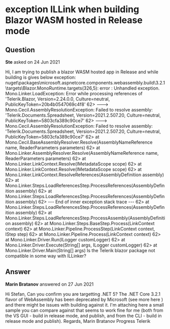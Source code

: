 # exception ILLink when building Blazor WASM hosted in Release mode

## Question

**Ste** asked on 24 Jun 2021

Hi, I am trying to publish a blazor WASM hosted app in Release and while building is gives below exception: nuget\packages\microsoft.aspnetcore.components.webassembly.build\3.2.1\targets\Blazor.MonoRuntime.targets(326,5): error : Unhandled exception. Mono.Linker.LoadException: Error while processing references of 'Telerik.Blazor, Version=2.24.0.0, Culture=neutral, PublicKeyToken=20b4b0547069c4f8'
62> ---> Mono.Cecil.AssemblyResolutionException: Failed to resolve assembly: 'Telerik.Documents.Spreadsheet, Version=2021.2.507.20, Culture=neutral, PublicKeyToken=5803cfa389c90ce7'
62> ---> Mono.Cecil.AssemblyResolutionException: Failed to resolve assembly: 'Telerik.Documents.Spreadsheet, Version=2021.2.507.20, Culture=neutral, PublicKeyToken=5803cfa389c90ce7'
62> at Mono.Cecil.BaseAssemblyResolver.Resolve(AssemblyNameReference name, ReaderParameters parameters)
62> at Mono.Linker.AssemblyResolver.Resolve(AssemblyNameReference name, ReaderParameters parameters)
62> at Mono.Linker.LinkContext.Resolve(IMetadataScope scope)
62> at Mono.Linker.LinkContext.Resolve(IMetadataScope scope)
62> at Mono.Linker.LinkContext.ResolveReferences(AssemblyDefinition assembly)
62> at Mono.Linker.Steps.LoadReferencesStep.ProcessReferences(AssemblyDefinition assembly)
62> at Mono.Linker.Steps.LoadReferencesStep.ProcessReferences(AssemblyDefinition assembly)
62> --- End of inner exception stack trace ---
62> at Mono.Linker.Steps.LoadReferencesStep.ProcessReferences(AssemblyDefinition assembly)
62> at Mono.Linker.Steps.LoadReferencesStep.ProcessAssembly(AssemblyDefinition assembly)
62> at Mono.Linker.Steps.BaseStep.Process(LinkContext context)
62> at Mono.Linker.Pipeline.ProcessStep(LinkContext context, IStep step)
62> at Mono.Linker.Pipeline.Process(LinkContext context)
62> at Mono.Linker.Driver.Run(ILogger customLogger)
62> at Mono.Linker.Driver.Execute(String[] args, ILogger customLogger)
62> at Mono.Linker.Driver.Main(String[] args) Is the Telerik blazor package not compatible in some way with ILLinker?

## Answer

**Marin Bratanov** answered on 27 Jun 2021

Hi Stefan, Can you confirm you are targetting .NET 5? The .NET Core 3.2.1 flavor of WebAssembly has been deprecated by Microsoft (see more here ) and there might be issues with building against it. I'm attaching here a small sample you can compare against that seems to work fine for me (both from the VS GUI - build in release mode, and publish, and from the CLI - build in release mode and publish). Regards, Marin Bratanov Progress Telerik
